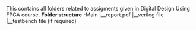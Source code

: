 This contains all folders related to assigments given in Digital Design Using FPGA course.
**Folder structure**
-Main
|__report.pdf
|__verilog file
|__testbench file (if required)
